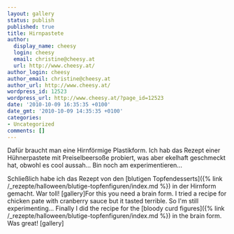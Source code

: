 ```yaml
---
layout: gallery
status: publish
published: true
title: Hirnpastete
author:
  display_name: cheesy
  login: cheesy
  email: christine@cheesy.at
  url: http://www.cheesy.at/
author_login: cheesy
author_email: christine@cheesy.at
author_url: http://www.cheesy.at/
wordpress_id: 12523
wordpress_url: http://www.cheesy.at/?page_id=12523
date: '2010-10-09 16:35:35 +0100'
date_gmt: '2010-10-09 14:35:35 +0100'
categories:
- Uncategorized
comments: []
---
```

<!--:de-->Dafür braucht man eine Hirnförmige Plastikform. Ich hab das Rezept einer Hühnerpastete mit Preiselbeersoße probiert, was aber ekelhaft geschmeckt hat, obwohl es cool aussah... Bin noch am experimentieren...
Schließlich habe ich das Rezept von den [blutigen Topfendesserts]({% link /_rezepte/halloween/blutige-topfenfiguren/index.md %}) in der Hirnform gemacht. War toll!
[gallery]<!--:--><!--:en-->For this you need a brain form. I tried a recipe for chicken pate with cranberry sauce but it tasted terrible. So I'm still experimenting...
Finally I did the recipe for the [bloody curd figures]({% link /_rezepte/halloween/blutige-topfenfiguren/index.md %}) in the brain form. Was great!
[gallery]<!--:-->
